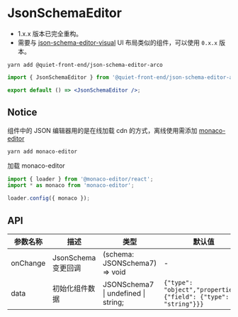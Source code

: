 # JsonSchemaEditor

- 1.x.x 版本已完全重构。
- 需要与 [json-schema-editor-visual](https://github.com/Open-Federation/json-schema-editor-visual) UI 布局类似的组件，可以使用 `0.x.x` 版本。

```shell
yarn add @quiet-front-end/json-schema-editor-arco
```

```jsx
import { JsonSchemaEditor } from '@quiet-front-end/json-schema-editor-arco';

export default () => <JsonSchemaEditor />;
```

## Notice

组件中的 JSON 编辑器用的是在线加载 cdn 的方式，离线使用需添加 [monaco-editor](https://github.com/microsoft/monaco-editor)

```shell
yarn add monaco-editor
```

加载 monaco-editor

```jsx ｜ pure
import { loader } from '@monaco-editor/react';
import * as monaco from 'monaco-editor';

loader.config({ monaco });
```

## API

| 参数名称 | 描述                | 类型                                | 默认值                                                           |
| -------- | ------------------- | ----------------------------------- | ---------------------------------------------------------------- |
| onChange | JsonSchema 变更回调 | (schema: JSONSchema7) => void       | -                                                                |
| data     | 初始化组件数据      | JSONSchema7 \| undefined \| string; | `{"type": "object","properties": {"field": {"type": "string"}}}` |
